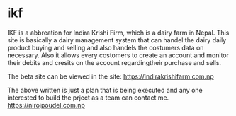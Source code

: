 # ikf
IKF is a abbreation for Indira Krishi Firm, which is a dairy farm in Nepal.
This site is basically a dairy management system that can handel the dairy daily product buying and selling and
also handels the costumers data on necessary. Also it allows every costomers to create an account and monitor their 
debits and cresits on the account regardingtheir purchase and sells.

The beta site can be viewed in the site: https://indirakrishifarm.com.np

The above written is just a plan that is being executed and any one interested to build the prject as a team can contact me.
https://nirojpoudel.com.np
